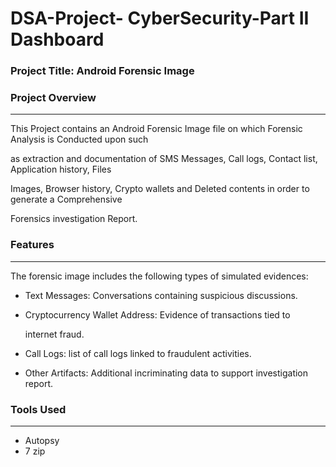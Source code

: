 # DSA-Project- CyberSecurity-Part II Dashboard

 ### Project Title: Android Forensic Image 

 ### Project Overview
 ---
 This Project contains an Android Forensic Image file on which Forensic Analysis  is Conducted upon such

 as extraction and documentation of SMS Messages, Call logs, Contact list, Application history, Files

 Images, Browser history, Crypto wallets and Deleted contents in order to generate a Comprehensive

 Forensics investigation Report.



 ### Features
 ---
 The forensic image includes the following types of simulated evidences:

 - Text Messages: Conversations containing suspicious discussions.

 - Cryptocurrency Wallet Address: Evidence of transactions tied to

   internet fraud.

- Call Logs: list of call logs linked to fraudulent activities.

- Other Artifacts: Additional incriminating data to support investigation report.


 ### Tools Used
 ---
- Autopsy
- 7 zip
 
